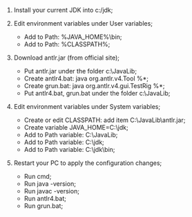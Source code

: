 1. Install your current JDK into c:/jdk;

2. Edit environment variables under User variables;
   - Add to Path: %JAVA_HOME%\bin;
   - Add to Path: %CLASSPATH%;
   
3. Download antlr.jar (from official site);
   - Put antlr.jar under the folder c:\JavaLib\;
   - Create antlr4.bat: java org.antlr.v4.Tool %*;
   - Create grun.bat: java org.antlr.v4.gui.TestRig %*;
   - Put antlr4.bat, grun.bat under the folder c:\JavaLib\;

4. Edit environment variables under System variables;
   - Create or edit CLASSPATH: add item C:\JavaLib\antlr.jar;
   - Create variable JAVA_HOME=C:\jdk;
   - Add to Path variable: C:\JavaLib;
   - Add to Path variable: C:\jdk;
   - Add to Path variable: C:\jdk\bin;
   
5. Restart your PC to apply the configuration changes;
   - Run cmd;
   - Run java -version;
   - Run javac -version;
   - Run antlr4.bat;
   - Run grun.bat;